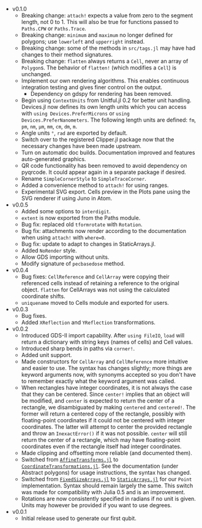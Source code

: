 - v0.1.0
  - Breaking change: `attach!` expects a value from zero to the segment length, not 0 to 1.
    This will also be true for functions passed to `Paths.CPW` or `Paths.Trace`.
  - Breaking change: `minimum` and `maximum` no longer defined for polygons; use `lowerleft`
    and `upperright` instead.
  - Breaking change: some of the methods in `src/tags.jl` may have had changes to their
    method signatures.
  - Breaking change: `flatten` always returns a `Cell`, never an array of `Polygon`s.
    The behavior of `flatten!` (which modifies a `Cell`) is unchanged.
  - Implement our own rendering algorithms. This enables continuous integration testing and
    gives finer control on the output.
    - Dependency on gdspy for rendering has been removed.
  - Begin using `ContextUnits` from Unitful.jl 0.2 for better unit handling. Devices.jl
    now defines its own length units which you can access with `using Devices.PreferMicrons`
    or `using Devices.PreferNanometers`. The following length units are defined:
    `fm`, `pm`, `nm`, `μm`, `mm`, `cm`, `dm`, `m`.
  - Angle units `°`, `rad` are exported by default.
  - Switch over to the registered Clipper.jl package now that the necessary changes have
    been made upstream.
  - Turn on automatic doc builds. Documentation improved and features auto-generated graphics.
  - QR code functionality has been removed to avoid dependency on pyqrcode. It could appear
    again in a separate package if desired.
  - Rename `SimpleCornerStyle` to `SimpleTraceCorner`.
  - Added a convenience method to `attach!` for using ranges.
  - Experimental SVG export. Cells preview in the Plots pane using the SVG renderer
    if using Juno in Atom.
- v0.0.5
  - Added some options to `interdigit`.
  - `extent` is now exported from the Paths module.
  - Bug fix: replaced old `tformrotate` with `Rotation`.
  - Bug fix: attachments now render according to the documentation when using
    `attach!` with `where=0`.
  - Bug fix: update to adapt to changes in StaticArrays.jl.
  - Added `NoRender` style.
  - Allow GDS importing without units.
  - Modify signature of `pecbasedose` method.
- v0.0.4
  - Bug fixes: `CellReference` and `CellArray` were copying their referenced cells instead of retaining a reference to the original object. `flatten` for CellArrays was not using the calculated coordinate shifts.
  - `uniquename` moved to Cells module and exported for users.
- v0.0.3
  - Bug fixes.
  - Added `XReflection` and `YReflection` transformations.
- v0.0.2
  - Introduced GDS-II import capability. After `using FileIO`, `load` will return a dictionary
    with string keys (names of cells) and Cell values.
  - Introduced sharp bends in paths via `corner!`.
  - Added unit support.
  - Made constructors for `CellArray` and `CellReference` more intuitive
    and easier to use. The syntax has changes slightly; more things are keyword arguments now,
    with synonyms accepted so you don't have to remember exactly what the keyword argument was called.
  - When rectangles have integer coordinates, it is not always the case that they can be centered.
    Since `center!` implies that an object will be modified, and `center` is expected to return the
    center of a rectangle, we disambiguated by making `centered` and `centered!`. The former will
    return a centered copy of the rectangle, possibly with floating-point coordinates if it could not
    be centered with integer coordinates. The latter will attempt to center the provided rectangle
    and throw an `InexactError()` if it was not possible. `center` will still return the center
    of a rectangle, which may have floating-point coordinates even if the rectangle itself had
    integer coordinates.
  - Made clipping and offsetting more reliable (and documented them).
  - Switched from [`AffineTransforms.jl`](https://github.com/timholy/AffineTransforms.jl)
    to [`CoordinateTransformations.jl`](https://github.com/FugroRoames/CoordinateTransformations.jl).
    See the documentation (under Abstract polygons) for usage instructions, the syntax has changed.
  - Switched from [`FixedSizeArrays.jl`](https://github.com/SimonDanisch/FixedSizeArrays.jl) to
    [`StaticArrays.jl`](https://github.com/JuliaArrays/StaticArrays.jl) for our
    `Point` implementation. Syntax should remain largely the same. This switch was made for
    compatibility with Julia 0.5 and is an improvement.
  - Rotations are now consistently specified in radians if no unit is given.
    Units may however be provided if you want to use degrees.
- v0.0.1
  - Initial release used to generate our first qubit.
